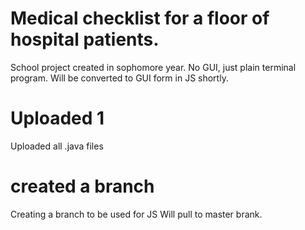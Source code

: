 # Medical checklist for a floor of hospital patients.
School project created in sophomore year.
No GUI, just plain terminal program.
Will be converted to GUI form in JS shortly.

# Uploaded 1
Uploaded all .java files

# created a branch
Creating a branch to be used for JS
Will pull to master brank.